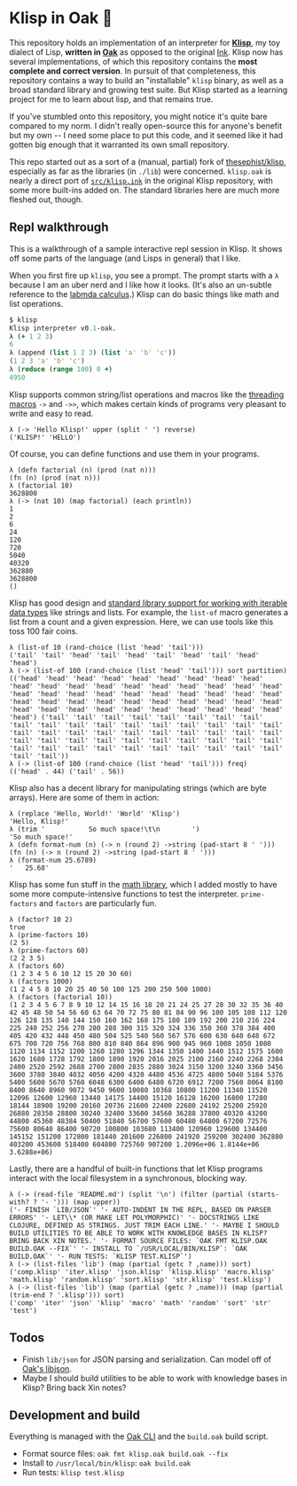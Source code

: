 # Klisp in Oak 🌳

This repository holds an implementation of an interpreter for **[Klisp](https://github.com/thesephist/klisp)**, my toy dialect of Lisp, **written in [Oak](https://oaklang.org/)** as opposed to the original [Ink](https://dotink.co/). Klisp now has several implementations, of which this repository contains the **most complete and correct version**. In pursuit of that completeness, this repository contains a way to build an "installable" `klisp` binary, as well as a broad standard library and growing test suite. But Klisp started as a learning project for me to learn about lisp, and that remains true.

If you've stumbled onto this repository, you might notice it's quite bare compared to my norm. I didn't really open-source this for anyone's benefit but my own -- I need some place to put this code, and it seemed like it had gotten big enough that it warranted its own small repository.

This repo started out as a sort of a (manual, partial) fork of [thesephist/klisp](https://github.com/thesephist/klisp), especially as far as the libraries (in `./lib`) were concerned. `klisp.oak` is nearly a direct port of [`src/klisp.ink`](https://github.com/thesephist/klisp/blob/main/src/klisp.ink) in the original Klisp repository, with some more built-ins added on. The standard libraries here are much more fleshed out, though.

## Repl walkthrough

This is a walkthrough of a sample interactive repl session in Klisp. It shows off some parts of the language (and Lisps in general) that I like.

When you first fire up `klisp`, you see a prompt. The prompt starts with a `λ` because I am an uber nerd and I like how it looks. (It's also an un-subtle reference to the [labmda calculus](https://dotink.co/posts/lambda/).) Klisp can do basic things like math and list operations.

```clj
$ klisp
Klisp interpreter v0.1-oak.
λ (+ 1 2 3)
6
λ (append (list 1 2 3) (list 'a' 'b' 'c'))
(1 2 3 'a' 'b' 'c')
λ (reduce (range 100) 0 +)
4950
```

Klisp supports common string/list operations and macros like the [threading macros](https://clojure.org/guides/threading_macros) `->` and `->>`, which makes certain kinds of programs very pleasant to write and easy to read.

```
λ (-> 'Hello Klisp!' upper (split ' ') reverse)
('KLISP!' 'HELLO')
```

Of course, you can define functions and use them in your programs.

```
λ (defn factorial (n) (prod (nat n)))
(fn (n) (prod (nat n)))
λ (factorial 10)
3628800
λ (-> (nat 10) (map factorial) (each println))
1
2
6
24
120
720
5040
40320
362880
3628800
()
```

Klisp has good design and [standard library support for working with iterable data types](lib/iter.klisp) like strings and lists. For example, the `list-of` macro generates a list from a count and a given expression. Here, we can use tools like this toss 100 fair coins.

```
λ (list-of 10 (rand-choice (list 'head' 'tail')))
('tail' 'tail' 'head' 'tail' 'head' 'tail' 'head' 'tail' 'head' 'head')
λ (-> (list-of 100 (rand-choice (list 'head' 'tail'))) sort partition)
(('head' 'head' 'head' 'head' 'head' 'head' 'head' 'head' 'head' 'head' 'head' 'head' 'head' 'head' 'head' 'head' 'head' 'head' 'head' 'head' 'head' 'head' 'head' 'head' 'head' 'head' 'head' 'head' 'head' 'head' 'head' 'head' 'head' 'head' 'head' 'head' 'head' 'head' 'head' 'head' 'head' 'head' 'head' 'head' 'head' 'head' 'head' 'head' 'head' 'head') ('tail' 'tail' 'tail' 'tail' 'tail' 'tail' 'tail' 'tail' 'tail' 'tail' 'tail' 'tail' 'tail' 'tail' 'tail' 'tail' 'tail' 'tail' 'tail' 'tail' 'tail' 'tail' 'tail' 'tail' 'tail' 'tail' 'tail' 'tail' 'tail' 'tail' 'tail' 'tail' 'tail' 'tail' 'tail' 'tail' 'tail' 'tail' 'tail' 'tail' 'tail' 'tail' 'tail' 'tail' 'tail' 'tail' 'tail' 'tail' 'tail' 'tail'))
λ (-> (list-of 100 (rand-choice (list 'head' 'tail'))) freq)
(('head' . 44) ('tail' . 56))
```

Klisp also has a decent library for manipulating strings (which are byte arrays). Here are some of them in action:

```
λ (replace 'Hello, World!' 'World' 'Klisp')
'Hello, Klisp!'
λ (trim '           So much space!\t\n        ')
'So much space!'
λ (defn format-num (n) (-> n (round 2) ->string (pad-start 8 ' ')))
(fn (n) (-> n (round 2) ->string (pad-start 8 ' ')))
λ (format-num 25.6789)
'   25.68'
```

Klisp has some fun stuff in the [math library](lib/math.klisp), which I added mostly to have some more compute-intensive functions to test the interpreter. `prime-factors` and `factors` are particularly fun.

```
λ (factor? 10 2)
true
λ (prime-factors 10)
(2 5)
λ (prime-factors 60)
(2 2 3 5)
λ (factors 60)
(1 2 3 4 5 6 10 12 15 20 30 60)
λ (factors 1000)
(1 2 4 5 8 10 20 25 40 50 100 125 200 250 500 1000)
λ (factors (factorial 10))
(1 2 3 4 5 6 7 8 9 10 12 14 15 16 18 20 21 24 25 27 28 30 32 35 36 40 42 45 48 50 54 56 60 63 64 70 72 75 80 81 84 90 96 100 105 108 112 120 126 128 135 140 144 150 160 162 168 175 180 189 192 200 210 216 224 225 240 252 256 270 280 288 300 315 320 324 336 350 360 378 384 400 405 420 432 448 450 480 504 525 540 560 567 576 600 630 640 648 672 675 700 720 756 768 800 810 840 864 896 900 945 960 1008 1050 1080 1120 1134 1152 1200 1260 1280 1296 1344 1350 1400 1440 1512 1575 1600 1620 1680 1728 1792 1800 1890 1920 2016 2025 2100 2160 2240 2268 2304 2400 2520 2592 2688 2700 2800 2835 2880 3024 3150 3200 3240 3360 3456 3600 3780 3840 4032 4050 4200 4320 4480 4536 4725 4800 5040 5184 5376 5400 5600 5670 5760 6048 6300 6400 6480 6720 6912 7200 7560 8064 8100 8400 8640 8960 9072 9450 9600 10080 10368 10800 11200 11340 11520 12096 12600 12960 13440 14175 14400 15120 16128 16200 16800 17280 18144 18900 19200 20160 20736 21600 22400 22680 24192 25200 25920 26880 28350 28800 30240 32400 33600 34560 36288 37800 40320 43200 44800 45360 48384 50400 51840 56700 57600 60480 64800 67200 72576 75600 80640 86400 90720 100800 103680 113400 120960 129600 134400 145152 151200 172800 181440 201600 226800 241920 259200 302400 362880 403200 453600 518400 604800 725760 907200 1.2096e+06 1.8144e+06 3.6288e+06)
```

Lastly, there are a handful of built-in functions that let Klisp programs interact with the local filesystem in a synchronous, blocking way.

```
λ (-> (read-file 'README.md') (split '\n') (filter (partial (starts-with? ? '- '))) (map upper))
('- FINISH `LIB/JSON`' '- AUTO-INDENT IN THE REPL, BASED ON PARSER ERRORS' '- LET\\* (OR MAKE LET POLYMORPHIC)' '- DOCSTRINGS LIKE CLOJURE, DEFINED AS STRINGS. JUST TRIM EACH LINE.' '- MAYBE I SHOULD BUILD UTILITIES TO BE ABLE TO WORK WITH KNOWLEDGE BASES IN KLISP? BRING BACK XIN NOTES.' '- FORMAT SOURCE FILES: `OAK FMT KLISP.OAK BUILD.OAK --FIX`' '- INSTALL TO `/USR/LOCAL/BIN/KLISP`: `OAK BUILD.OAK`' '- RUN TESTS: `KLISP TEST.KLISP`')
λ (-> (list-files 'lib') (map (partial (getc ? ,name))) sort)
('comp.klisp' 'iter.klisp' 'json.klisp' 'klisp.klisp' 'macro.klisp' 'math.klisp' 'random.klisp' 'sort.klisp' 'str.klisp' 'test.klisp')
λ (-> (list-files 'lib') (map (partial (getc ? ,name))) (map (partial (trim-end ? '.klisp'))) sort)
('comp' 'iter' 'json' 'klisp' 'macro' 'math' 'random' 'sort' 'str' 'test')
```

## Todos

- Finish `lib/json` for JSON parsing and serialization. Can model off of [Oak's libjson](https://oaklang.org/lib/json/).
- Maybe I should build utilities to be able to work with knowledge bases in Klisp? Bring back Xin notes?

## Development and build

Everything is managed with the [Oak CLI](https://oaklang.org/) and the `build.oak` build script.

- Format source files: `oak fmt klisp.oak build.oak --fix`
- Install to `/usr/local/bin/klisp`: `oak build.oak`
- Run tests: `klisp test.klisp`


